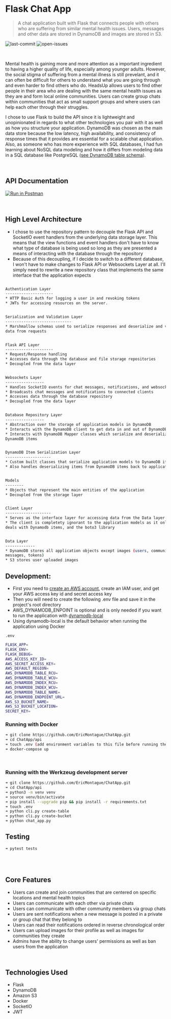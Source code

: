 # Flask Chat App

> A chat application built with Flask that connects people with others who are suffering from similar mental health issues. Users, messages and other data are stored in DynamoDB and images are stored in S3.

![last-commit](https://img.shields.io/badge/last--commit-Jan%202021-blue)
![open-issues](https://img.shields.io/badge/open--issues-0-success)

<br>

Mental health is gaining more and more attention as a important ingredient to having a higher quality of life, especially among younger adults. However, the social stigma of suffering from a mental illness is still prevelant, and it can often be difficult for others to understand what you are going through and even harder to find others who do. HeadsUp allows users to find other people in their area who are dealing with the same mental health issues as they are and form local online communities. Users can create group chats within communities that act as small support groups and where users can help each other through their struggles.


I chose to use Flask to build the API since it is lightweight and unopinionated in regards to what other technologies you pair with it as well as how you structure your application. DynamoDB was chosen as the main data store because the low latency, high availability, and consistency of response times that it provides are essential for a scalable chat application. Also, as someone who has more experience with SQL databases, I had fun learning about NoSQL data modeling and how it differs from modeling data in a SQL database like PostgreSQL ([see DynamoDB table schema](https://github.com/EricMontague/ChatApp/blob/master/api/dynamo_schema.md)).

<br>


## API Documentation

[![Run in Postman](https://run.pstmn.io/button.svg)](https://app.getpostman.com/run-collection/f67339c2a129dcb6138d)

<br>

## High Level Architecture
- I chose to use the repository pattern to decouple the Flask API and SocketIO event handlers from
the underlying data storage layer. This means that the view functions and event handlers don't have to know
what type of database is being used so long as they are presented a means of interacting with the database
through the repository
- Because of this decoupling, if I decide to switch to a different database, I won't have to make changes
to Flask API or Websockets Layer at all. I'll simply need to rewrite a new repository class that implements
the same interface that the application expects

```sh

Authentication Layer
---------------------
* HTTP Basic Auth for logging a user in and revoking tokens
* JWTs for accessing resources on the server.


Serialization and Validation Layer
-----------------------------
* Marshmallow schemas used to serialize responses and deserialize and validate incoming
data from requests


Flask API Layer
---------------------
* Request/Response handling
* Accesses data through the database and file storage repositories
* Decoupled from the data layer


Websockets Layer 
-----------------
* Handles SocketIO events for chat messages, notifications, and websocket connections
* Broadcasts chat messages and notifications to connected clients
* Accesses data through the database repository
* Decoupled from the data layer


Database Repository Layer
-----------------
* Abstraction over the storage of application models in DynamoDB
* Interacts with the DynamoDB client to get data in and out of DynamoDB
* Interacts with DynamoDB Mapper classes which serialize and deserialize models to and from
DynamoDB items


DynamoDB Item Serialization Layer
--------------------
* Custom built classes that serialize application models to DynamoDB items
* Also handles deserializing items from DynamoDB items back to application models


Models
--------
* Objects that represent the main entities of the application
* Decoupled from the storage layer


Client Layer
--------------------
* Serves as the interface layer for accessing data from the Data layer
* The client is completety ignorant to the application models as it only
deals with Dynamodb items, and the boto3 library


Data Layer
-------------
* DynamoDB stores all application objects except images (users, communities, notifications,
messages, tokens)
* S3 stores user uploaded images
```


## Development:
- First you need to [create an AWS account](https://portal.aws.amazon.com/billing/signup#/start), create an IAM user, and get your AWS access key id
and secret access key
- Then you will need to create the following .env file and save it in the project's root directory
- AWS_DYNAMODB_ENPOINT is optional and is only needed if you want to run the application with [dynamodb-local](https://docs.aws.amazon.com/amazondynamodb/latest/developerguide/DynamoDBLocal.DownloadingAndRunning.html)
- Using dynamodb-local is the default behavior when running the application using Docker

`.env`

```sh
FLASK_APP=
FLASK_ENV=
FLASK_DEBUG=
AWS_ACCESS_KEY_ID=
AWS_SECRET_ACCESS_KEY=
AWS_DEFAULT_REGION=
AWS_DYNAMODB_TABLE_RCU=
AWS_DYNAMODB_TABLE_WCU=
AWS_DYNAMODB_INDEX_RCU=
AWS_DYNAMODB_INDEX_WCU=
AWS_DYNAMODB_TABLE_NAME=
AWS_DYNAMODB_ENDPOINT_URL=
AWS_S3_BUCKET_NAME=
AWS_S3_BUCKET_LOCATION=
SECRET_KEY=

```


### Running with Docker
```sh
➜ git clone https://github.com/EricMontague/ChatApp.git
➜ cd ChatApp/api
➜ touch .env (add environment variables to this file before running the next command)
➜ docker-compose up
```


<br>

### Running with the Werkzeug development server

```sh
➜ git clone https://github.com/EricMontague/ChatApp.git
➜ cd ChatApp/api
➜ python3 -m venv venv
➜ source venv/bin/activate
➜ pip install --upgrade pip && pip install -r requirements.txt
➜ touch .env
➜ python cli.py create-table
➜ python cli.py create-bucket
➜ python chat_app.py

```


## Testing
```sh
➜ pytest tests
```
<br>
<br>

## Core Features
 - Users can create and join communities that are centered on specific locations and mental health topics
 - Users can communicate with each other via private chats
 - Users can communicate with other community members via group chats
 - Users are sent notifications when a new message is posted in a private or group chat that they belong to
 - Users can read their notifications ordered in reverse chronological order
 - Users can upload images for their profile as well as images for communities they create
 - Admins have the ability to change users' permissions as well as ban users from the application
 
<br>

## Technologies Used
 - Flask
 - DynamoDB
 - Amazon S3
 - Docker
 - SocketIO
 - JWT


